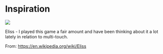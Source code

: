 # Inspiration

![](https://db-feed.s3.amazonaws.com/legacy/screens_mosaic-1629328827.jpg)

Eliss - I played this game a fair amount and have been thinking about it a lot lately in relation to multi-touch. 

From: https://en.wikipedia.org/wiki/Eliss